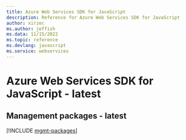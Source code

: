 ```yaml
---
title: Azure Web Services SDK for JavaScript
description: Reference for Azure Web Services SDK for JavaScript
author: xirzec
ms.author: jeffish
ms.data: 11/15/2022
ms.topic: reference
ms.devlang: javascript
ms.service: webservices
---
```

# Azure Web Services SDK for JavaScript - latest

## Management packages - latest
[!INCLUDE [mgmt-packages](web-services-mgmt-index.md)]